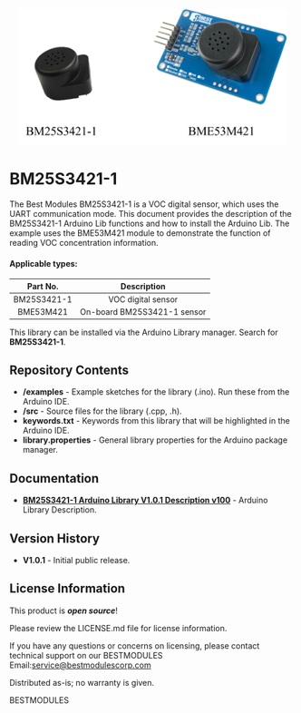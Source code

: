 <div align=center>
<img src="https://github.com/BestModules-Libraries/img/blob/main/BM25S3421-1_BME53M421_V1.0.png" width="473" height="240"> 
</div> 

BM25S3421-1
===========================================================

The Best Modules BM25S3421-1 is a VOC digital sensor, which uses the UART communication mode. This document provides the description of the BM25S3421-1 Arduino Lib functions and how to install the Arduino Lib. The example uses the BME53M421 module to demonstrate the function of reading VOC concentration information.

#### Applicable types:
<div align=center>

|Part No.   |Description                           |
|:---------:|:------------------------------------:|
|BM25S3421-1|VOC digital sensor                  |
|BME53M421  |On-board BM25S3421-1 sensor|
</div> 

This library can be installed via the Arduino Library manager. Search for **BM25S3421-1**. 

Repository Contents
-------------------

* **/examples** - Example sketches for the library (.ino). Run these from the Arduino IDE. 
* **/src** - Source files for the library (.cpp, .h).
* **keywords.txt** - Keywords from this library that will be highlighted in the Arduino IDE. 
* **library.properties** - General library properties for the Arduino package manager. 

Documentation 
-------------------

* **[BM25S3421-1 Arduino Library V1.0.1 Description v100](https://www.bestmodulescorp.com/bm25s3421-1.html#tab-product2)** - Arduino Library Description.

Version History  
-------------------

* **V1.0.1** - Initial public release.

License Information
-------------------

This product is _**open source**_! 

Please review the LICENSE.md file for license information. 

If you have any questions or concerns on licensing, please contact technical support on our BESTMODULES Email:service@bestmodulescorp.com

Distributed as-is; no warranty is given.

BESTMODULES
